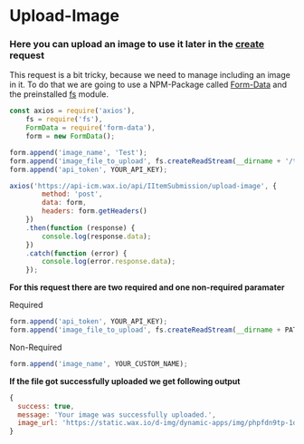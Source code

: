 # Upload-Image
### Here you can upload an image to use it later in the [create](./create.md) request

This request is a bit tricky, because we need to manage including an image in it. To do that we are going to use a NPM-Package called [Form-Data](https://www.npmjs.com/package/form-data) and the preinstalled [fs](https://nodejs.org/api/fs.html) module.

```javascript
const axios = require('axios'),
    fs = require('fs'),
    FormData = require('form-data'),
    form = new FormData();

form.append('image_name', 'Test');
form.append('image_file_to_upload', fs.createReadStream(__dirname + '/test.png'));
form.append('api_token', YOUR_API_KEY);

axios('https://api-icm.wax.io/api/IItemSubmission/upload-image', {
        method: 'post',
        data: form,
        headers: form.getHeaders()
    })
    .then(function (response) {
        console.log(response.data);
    })
    .catch(function (error) {
        console.log(error.response.data);
    });
```

**For this request there are two required and one non-required paramater**

Required
```javascript
form.append('api_token', YOUR_API_KEY);
form.append('image_file_to_upload', fs.createReadStream(__dirname + PATH_TO_THE_IMAGE));
```

Non-Required
```javascript
form.append('image_name', YOUR_CUSTOM_NAME);
```

**If the file got successfully uploaded we get following output**
```javascript
{ 
  success: true,
  message: 'Your image was successfully uploaded.',
  image_url: 'https://static.wax.io/d-img/dynamic-apps/img/phpfdn9tp-1db5e2fb79.png' 
}
```
